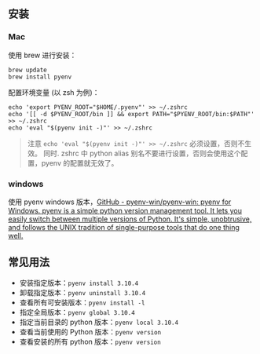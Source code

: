 ## 安装
### Mac
使用 brew 进行安装：
```shell
brew update
brew install pyenv
```

配置环境变量 (以 zsh 为例)：
```shell
echo 'export PYENV_ROOT="$HOME/.pyenv"' >> ~/.zshrc
echo '[[ -d $PYENV_ROOT/bin ]] && export PATH="$PYENV_ROOT/bin:$PATH"' >> ~/.zshrc
echo 'eval "$(pyenv init -)"' >> ~/.zshrc
```

> 注意
> `echo 'eval "$(pyenv init -)"' >> ~/.zshrc` 必须设置，否则不生效。
> 同时. zshrc 中 python alias 别名不要进行设置，否则会使用这个配置，pyenv 的配置就无效了。
### windows
使用 pyenv windows 版本，[GitHub - pyenv-win/pyenv-win: pyenv for Windows. pyenv is a simple python version management tool. It lets you easily switch between multiple versions of Python. It's simple, unobtrusive, and follows the UNIX tradition of single-purpose tools that do one thing well.](https://github.com/pyenv-win/pyenv-win)

## 常见用法
- 安装指定版本：`pyenv install 3.10.4`
- 卸载指定版本：`pyenv uninstall 3.10.4`
- 查看所有可安装版本：`pyenv install -l`
- 指定全局版本：`pyenv global 3.10.4`
- 指定当前目录的 python 版本：`pyenv local 3.10.4`
- 查看当前使用的 Python 版本：`pyenv version`
- 查看安装的所有 python 版本：`pyenv version`